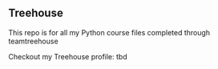 ## Treehouse

This repo is for all my Python course files completed through teamtreehouse

Checkout my Treehouse profile:  tbd

